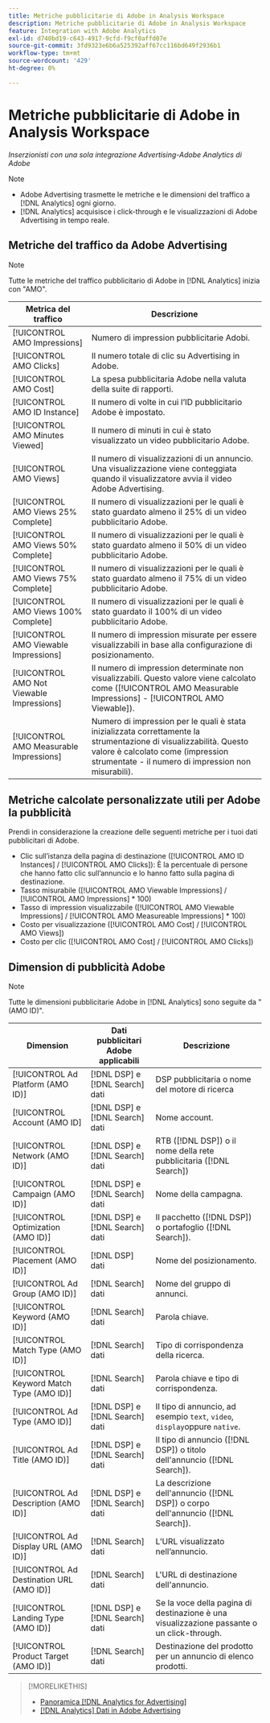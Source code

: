 ```yaml
---
title: Metriche pubblicitarie di Adobe in Analysis Workspace
description: Metriche pubblicitarie di Adobe in Analysis Workspace
feature: Integration with Adobe Analytics
exl-id: d740bd19-c643-4917-9cfd-f9cf0affd07e
source-git-commit: 3fd9323e6b6a525392aff67cc116bd649f2936b1
workflow-type: tm+mt
source-wordcount: '429'
ht-degree: 0%

---
```


# Metriche pubblicitarie di Adobe in Analysis Workspace

*Inserzionisti con una sola integrazione Advertising-Adobe Analytics di Adobe*

>[!NOTE]
>
>* Adobe Advertising trasmette le metriche e le dimensioni del traffico a [!DNL Analytics] ogni giorno.
>* [!DNL Analytics] acquisisce i click-through e le visualizzazioni di Adobe Advertising in tempo reale.


## Metriche del traffico da Adobe Advertising

>[!NOTE]
>
>Tutte le metriche del traffico pubblicitario di Adobe in [!DNL Analytics] inizia con &quot;AMO&quot;.

| Metrica del traffico | Descrizione |
| -------------- | ----------- |
| [!UICONTROL AMO Impressions] | Numero di impression pubblicitarie Adobi. |
| [!UICONTROL AMO Clicks] | Il numero totale di clic su Advertising in Adobe. |
| [!UICONTROL AMO Cost] | La spesa pubblicitaria Adobe nella valuta della suite di rapporti. |
| [!UICONTROL AMO ID Instance] | Il numero di volte in cui l’ID pubblicitario Adobe è impostato. |
| [!UICONTROL AMO Minutes Viewed] | Il numero di minuti in cui è stato visualizzato un video pubblicitario Adobe. |
| [!UICONTROL AMO Views] | Il numero di visualizzazioni di un annuncio. Una visualizzazione viene conteggiata quando il visualizzatore avvia il video Adobe Advertising. |
| [!UICONTROL AMO Views 25% Complete] | Il numero di visualizzazioni per le quali è stato guardato almeno il 25% di un video pubblicitario Adobe. |
| [!UICONTROL AMO Views 50% Complete] | Il numero di visualizzazioni per le quali è stato guardato almeno il 50% di un video pubblicitario Adobe. |
| [!UICONTROL AMO Views 75% Complete] | Il numero di visualizzazioni per le quali è stato guardato almeno il 75% di un video pubblicitario Adobe. |
| [!UICONTROL AMO Views 100% Complete] | Il numero di visualizzazioni per le quali è stato guardato il 100% di un video pubblicitario Adobe. |
| [!UICONTROL AMO Viewable Impressions] | Il numero di impression misurate per essere visualizzabili in base alla configurazione di posizionamento. |
| [!UICONTROL AMO Not Viewable Impressions] | Il numero di impression determinate non visualizzabili. Questo valore viene calcolato come ([!UICONTROL AMO Measurable Impressions] - [!UICONTROL AMO Viewable]). |
| [!UICONTROL AMO Measurable Impressions] | Numero di impression per le quali è stata inizializzata correttamente la strumentazione di visualizzabilità. Questo valore è calcolato come (impression strumentate - il numero di impression non misurabili). |

## Metriche calcolate personalizzate utili per Adobe la pubblicità

Prendi in considerazione la creazione delle seguenti metriche per i tuoi dati pubblicitari di Adobe.

* Clic sull’istanza della pagina di destinazione ([!UICONTROL AMO ID Instances] / [!UICONTROL AMO Clicks]): È la percentuale di persone che hanno fatto clic sull’annuncio e lo hanno fatto sulla pagina di destinazione.
* Tasso misurabile ([!UICONTROL AMO Viewable Impressions] / [!UICONTROL AMO Impressions] * 100)
* Tasso di impression visualizzabile ([!UICONTROL AMO Viewable Impressions] / [!UICONTROL AMO Measureable Impressions] * 100)
* Costo per visualizzazione ([!UICONTROL AMO Cost] / [!UICONTROL AMO Views])
* Costo per clic ([!UICONTROL AMO Cost] / [!UICONTROL AMO Clicks])

## Dimension di pubblicità Adobe

>[!NOTE]
>
>Tutte le dimensioni pubblicitarie Adobe in [!DNL Analytics] sono seguite da &quot;(AMO ID)&quot;.

| Dimension | Dati pubblicitari Adobe applicabili | Descrizione |
| ----------- | ---------- | ---------- |
| [!UICONTROL Ad Platform (AMO ID)] | [!DNL DSP] e [!DNL Search] dati | DSP pubblicitaria o nome del motore di ricerca |
| [!UICONTROL Account (AMO ID] | [!DNL DSP] e [!DNL Search] dati | Nome account. |
| [!UICONTROL Network (AMO ID)] | [!DNL DSP] e [!DNL Search] dati | RTB ([!DNL DSP]) o il nome della rete pubblicitaria ([!DNL Search]) |
| [!UICONTROL Campaign (AMO ID)] | [!DNL DSP] e [!DNL Search] dati | Nome della campagna. |
| [!UICONTROL Optimization (AMO ID)] | [!DNL DSP] e [!DNL Search] dati | Il pacchetto ([!DNL DSP]) o portafoglio ([!DNL Search]). |
| [!UICONTROL Placement (AMO ID)] | [!DNL DSP] dati | Nome del posizionamento. |
| [!UICONTROL Ad Group (AMO ID)] | [!DNL Search] dati | Nome del gruppo di annunci. |
| [!UICONTROL Keyword (AMO ID)] | [!DNL Search] dati | Parola chiave. |
| [!UICONTROL Match Type (AMO ID)] | [!DNL Search] dati | Tipo di corrispondenza della ricerca. |
| [!UICONTROL Keyword Match Type (AMO ID)] | [!DNL Search] dati | Parola chiave e tipo di corrispondenza. |
| [!UICONTROL Ad Type (AMO ID)] | [!DNL DSP] e [!DNL Search] dati | Il tipo di annuncio, ad esempio `text`, `video`, `display`oppure `native`. |
| [!UICONTROL Ad Title (AMO ID)] | [!DNL DSP] e [!DNL Search] dati | Il tipo di annuncio ([!DNL DSP]) o titolo dell&#39;annuncio ([!DNL Search]). |
| [!UICONTROL Ad Description (AMO ID)] | [!DNL DSP] e [!DNL Search] dati | La descrizione dell&#39;annuncio ([!DNL DSP]) o corpo dell&#39;annuncio ([!DNL Search]). |
| [!UICONTROL Ad Display URL (AMO ID)] | [!DNL Search] dati | L’URL visualizzato nell’annuncio. |
| [!UICONTROL Ad Destination URL (AMO ID)] | [!DNL Search] dati | L&#39;URL di destinazione dell&#39;annuncio. |
| [!UICONTROL Landing Type (AMO ID)] | [!DNL DSP] e [!DNL Search] dati | Se la voce della pagina di destinazione è una visualizzazione passante o un click-through. |
| [!UICONTROL Product Target (AMO ID)] | [!DNL Search] dati | Destinazione del prodotto per un annuncio di elenco prodotti. |

>[!MORELIKETHIS]
>
>* [Panoramica [!DNL Analytics for Advertising]](overview.md)
>* [[!DNL Analytics] Dati in Adobe Advertising](/help/integrations/analytics/analytics-data-in-advertising.md)

